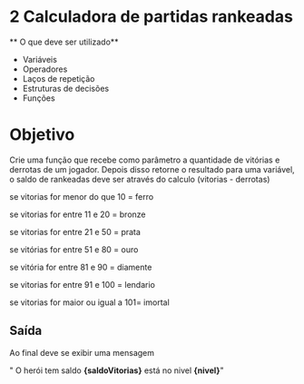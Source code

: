 # 2 Calculadora de partidas rankeadas

** O que deve ser utilizado**

- Variáveis
- Operadores
- Laços de repetição
- Estruturas de decisões
- Funções

# Objetivo

Crie uma função que recebe como parâmetro a quantidade de vitórias e derrotas de um jogador.
Depois disso retorne o resultado para uma variável, o saldo de rankeadas deve ser através do calculo (vitorias - derrotas)

se vitorias for menor do que 10 = ferro

se vitorias for entre 11 e 20 = bronze

se vitorias for entre 21 e 50 = prata

se vitórias for entre 51 e 80 = ouro

se vitória for entre 81 e 90 = diamente

se vitorias for entre 91 e 100 = lendario

se vitorias for maior ou igual a 101= imortal

## Saída

Ao final deve se exibir uma mensagem

" O herói tem saldo **{saldoVitorias}** está no nivel **{nivel}**"
